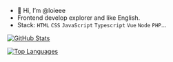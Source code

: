 - 👋 Hi, I’m @loieee
- Frontend develop explorer and like English.
- Stack: `HTML` `CSS` `JavaScript` `Typescript` `Vue` `Node` `PHP`...

[![GitHub Stats](https://github-readme-stats.vercel.app/api?username=shiina7)](https://github.com/anuraghazra/github-readme-stats)

[![Top Languages](https://github-readme-stats.vercel.app/api/top-langs/?username=shiina7&layout=compact)](https://github.com/anuraghazra/github-readme-stats)
